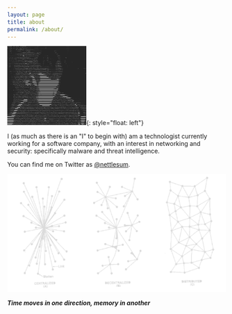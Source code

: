 ```yaml
---
layout: page
title: about
permalink: /about/
---
```


![image](/assets/main/av.png){: style="float: left"}

I (as much as there is an "I" to begin with) am a technologist currently working for a software company, with an interest in networking and security: specifically malware and threat intelligence. 

You can find me on Twitter as [@nettlesum](https://twitter.com/nettlesum). 

![rhizome](/assets/main/rhizome.png)

***Time moves in one direction, memory in another***
